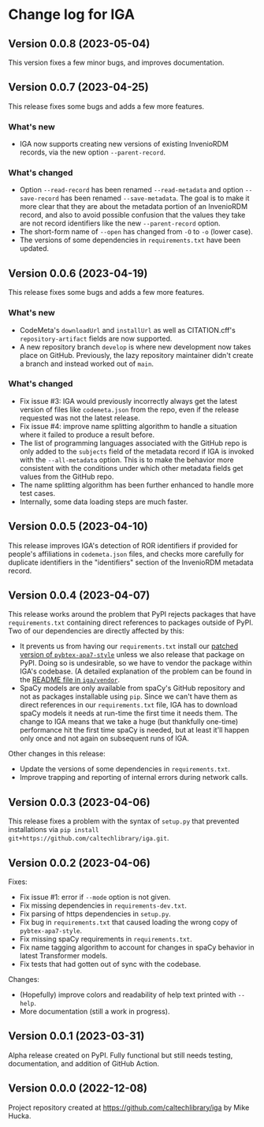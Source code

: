 # Change log for IGA

## Version 0.0.8 (2023-05-04)

This version fixes a few minor bugs, and improves documentation.


## Version 0.0.7 (2023-04-25)

This release fixes some bugs and adds a few more features.

### What's new

* IGA now supports creating new versions of existing InvenioRDM records, via the new option `--parent-record`.

### What's changed

* Option `--read-record` has been renamed `--read-metadata` and option `--save-record` has been renamed `--save-metadata`. The goal is to make it more clear that they are about the metadata portion of an InvenioRDM record, and also to avoid possible confusion that the values they take are not record identifiers like the new `--parent-record` option.
* The short-form name of `--open` has changed from `-O` to `-o` (lower case).
* The versions of some dependencies in `requirements.txt` have been updated.


## Version 0.0.6 (2023-04-19)

This release fixes some bugs and adds a few more features.

### What's new
* CodeMeta's `downloadUrl` and `installUrl` as well as CITATION.cff's `repository-artifact` fields are now supported.
* A new repository branch `develop` is where new development now takes place on GitHub. Previously, the lazy repository maintainer didn't create a branch and instead worked out of `main`.

### What's changed

* Fix issue #3: IGA would previously incorrectly always get the latest version of files like `codemeta.json` from the repo, even if the release requested was not the latest release.
* Fix issue #4: improve name splitting algorithm to handle a situation where it failed to produce a result before.
* The list of programming languages associated with the GitHub repo is only added to the `subjects` field of the metadata record if IGA is invoked with the `--all-metadata` option. This is to make the behavior more consistent with the conditions under which other metadata fields get values from the GitHub repo.
* The name splitting algorithm has been further enhanced to handle more test cases.
* Internally, some data loading steps are much faster.


## Version 0.0.5 (2023-04-10)

This release improves IGA's detection of ROR identifiers if provided for people's affiliations in `codemeta.json` files, and checks more carefully for duplicate identifiers in the "identifiers" section of the InvenioRDM metadata record.


## Version 0.0.4 (2023-04-07)

This release works around the problem that PyPI rejects packages that have `requirements.txt` containing direct references to packages outside of PyPI. Two of our dependencies are directly affected by this:
* It prevents us from having our `requirements.txt` install our [patched version of `pybtex-apa7-style`](https://github.com/caltechlibrary/pybtex-apa7-style) unless we also release that package on PyPI. Doing so is undesirable, so we have to vendor the package within IGA's codebase. (A detailed explanation of the problem can be found in the [README file in `iga/vendor`](./iga/vendor/README.md).
* SpaCy models are only available from spaCy's GitHub repository and not as packages installable using `pip`. Since we can't have them as direct references in our `requirements.txt` file, IGA has to download spaCy models it needs at run-time the first time it needs them. The change to IGA means that we take a huge (but thankfully one-time) performance hit the first time spaCy is needed, but at least it'll happen only once and not again on subsequent runs of IGA.

Other changes in this release:
* Update the versions of some dependencies in `requirements.txt`.
* Improve trapping and reporting of internal errors during network calls.


## Version 0.0.3 (2023-04-06)

This release fixes a problem with the syntax of `setup.py` that prevented installations via `pip install git+https://github.com/caltechlibrary/iga.git`.


## Version 0.0.2 (2023-04-06)

Fixes:
* Fix issue #1: error if `--mode` option is not given.
* Fix missing dependencies in `requirements-dev.txt`.
* Fix parsing of https dependencies in `setup.py`.
* Fix bug in `requirements.txt` that caused loading the wrong copy of `pybtex-apa7-style`.
* Fix missing spaCy requirements in `requirements.txt`.
* Fix name tagging algorithm to account for changes in spaCy behavior in latest Transformer models.
* Fix tests that had gotten out of sync with the codebase.

Changes:
* (Hopefully) improve colors and readability of help text printed with `--help`.
* More documentation (still a work in progress).


## Version 0.0.1 (2023-03-31)

Alpha release created on PyPI. Fully functional but still needs testing, documentation, and addition of GitHub Action.


## Version 0.0.0 (2022-12-08)

Project repository created at https://github.com/caltechlibrary/iga
by Mike Hucka.
